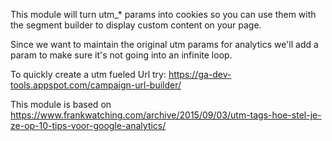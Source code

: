 This module will turn utm_* params into cookies so you can use them with the segment builder to display custom content on your page.

Since we want to maintain the original utm params for analytics we'll add a param to make sure it's not going into an infinite loop.

To quickly create a utm fueled Url try: https://ga-dev-tools.appspot.com/campaign-url-builder/

This module is based on https://www.frankwatching.com/archive/2015/09/03/utm-tags-hoe-stel-je-ze-op-10-tips-voor-google-analytics/
